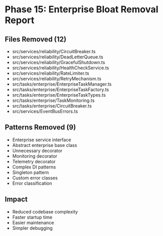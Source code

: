 # Phase 15: Enterprise Bloat Removal Report

## Files Removed (12)
- src/services/reliability/CircuitBreaker.ts
- src/services/reliability/DeadLetterQueue.ts
- src/services/reliability/GracefulShutdown.ts
- src/services/reliability/HealthCheckService.ts
- src/services/reliability/RateLimiter.ts
- src/services/reliability/RetryMechanism.ts
- src/tasks/enterprise/EnterpriseTaskManager.ts
- src/tasks/enterprise/EnterpriseTaskFactory.ts
- src/tasks/enterprise/EnterpriseTaskTypes.ts
- src/tasks/enterprise/TaskMonitoring.ts
- src/tasks/enterprise/CircuitBreaker.ts
- src/services/EventBusErrors.ts

## Patterns Removed (9)
- Enterprise service interface
- Abstract enterprise base class
- Unnecessary decorator
- Monitoring decorator
- Telemetry decorator
- Complex DI patterns
- Singleton pattern
- Custom error classes
- Error classification

## Impact
- Reduced codebase complexity
- Faster startup time
- Easier maintenance
- Simpler debugging
